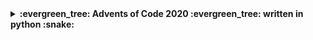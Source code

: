 <details>
  [PORTFOLIO](https://fixxxarn.github.io/portfolio/)
  <summary><b>:evergreen_tree: Advents of Code 2020 :evergreen_tree: written in python :snake:</b></summary>
  
  #
- [X] Day 1 - [CODE](https://github.com/FixxxarN/advent-of-code-20/blob/main/day-01/day_1.py)
- [X] Day 2 - [CODE](https://github.com/FixxxarN/advent-of-code-20/blob/main/day-02/day_2.py)
- [X] Day 3 - [CODE](https://github.com/FixxxarN/advent-of-code-20/blob/main/day-03/day_3.py)
- [X] Day 4 - [CODE](https://github.com/FixxxarN/advent-of-code-20/blob/main/day-04/day_4.py)
- [X] Day 5 - [CODE](https://github.com/FixxxarN/advent-of-code-20/blob/main/day-05/day_5.py)
- [X] Day 6 - [CODE](https://github.com/FixxxarN/advent-of-code-20/blob/main/day-06/day_6.py)
- [ ] Day 7
- [ ] Day 8
- [ ] Day 9
- [ ] Day 10
- [ ] Day 11
- [ ] Day 12
- [ ] Day 13
- [ ] Day 14
- [ ] Day 15
- [ ] Day 16
- [ ] Day 17
- [ ] Day 18
- [ ] Day 19
- [ ] Day 20
- [ ] Day 21
- [ ] Day 22
- [ ] Day 23
- [ ] Day 24
- [ ] Day 25
</details>
